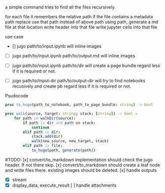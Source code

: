 a simple command tries to find all the files recursively.

for each file
	it remembers the relative path
	if the file contains a metadata path replace use that path instead of above path
	using path, generate a md file at that location
	write header into that file
	write jupyter cells into that file


use case
- [] jugo path/to/input.ipynb
    will inline images
- [ ] jugo path/to/input.ipynb path/to/output.md
    will inline images
- [ ] jugo path/to/input.ipynb path/to/dir
    will create a page bundle regard less if it is required or not.
- [ ] jugo path/to/input-dir path/to/output-dir
    will try to find notebooks recusively and create pb regard less if it is required or not.
    

Psudocode
```nim
proc to_hugo(path_to_notebook, path_to_page_bundle: string) -> bool

proc walk(source, target: string; stack: [string]) -> bool = 
	for path in walkDir(source):
		if path is dir and path on stack:
			continue
		elif path is dir:
			stack.add(dir)
			walk(new_source, new_target, stack)
		elif path is file:
			to_hugo(path, generate(path))

```
#TODO:
[x] convert/to_markdown implementation should check the jugo header. If not there skip.
[x] convert/to_markdown should create a leaf node and write files there. existing images should be deleted.
[x] handle outputs
- [x] stream
- [x] display_data, execute_result
[ ] handle attachments